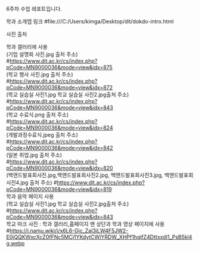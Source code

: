 6주차 수업 레포트입니다.

학과 소개앱 링크
#file:///C:/Users/kimga/Desktop/dit/dokdo-intro.html

사진 출처 

학과 갤러리에 사용 <br>
(기업 설명회 사진.jpg 출처 주소) <br>
#https://www.dit.ac.kr/cs/index.php?pCode=MN9000036&mode=view&idx=875 <br>
(학교 행사 사진.jpg 출처 주소) <br>
#https://www.dit.ac.kr/cs/index.php?pCode=MN9000036&mode=view&idx=872 <br>
(학교 실습실 사진1.jpg  학교 실습실 사진2.jpg출처 주소) <br>
#https://www.dit.ac.kr/cs/index.php?pCode=MN9000036&mode=view&idx=843 <br>
(학교 수료식.png 출처 주소) <br>
#https://www.dit.ac.kr/cs/index.php?pCode=MN9000036&mode=view&idx=824 <br>
(개발과정수료식.jpeg 출처 주소) <br>
#https://www.dit.ac.kr/cs/index.php?pCode=MN9000036&mode=view&idx=842 <br>
(일본 취업.jpg 출처 주소) <br>
#https://www.dit.ac.kr/cs/index.php?pCode=MN9000036&mode=view&idx=820 <br>
(백앤드발표회사진.jpg,백앤드발표회사진2.jpg, 백앤드발표회사진3.jpg, 백앤드발표회사진4.jpg  출처 주소)
#https://www.dit.ac.kr/cs/index.php?pCode=MN9000036&mode=view&idx=819 <br>
학과 음악 페이지 사용 <br>
(학교 실습실 사진1.jpg  학교 실습실 사진2.jpg출처 주소)
#https://www.dit.ac.kr/cs/index.php?pCode=MN9000036&mode=view&idx=843 <br>
학교 마크 사진 : 학과 갤러리,홈페이지 맨 상단과 학과 영상 페이지에 사용 <br>
#https://i.namu.wiki/i/x6L6-Gjc_ZaI3iLW4F5JW2-E0jQQKWxcXcZ0fFNc5MCj1YKdytCWlYRDW_XHPf1hqifZ4DttxxdI1_PsB5kl4g.webp <br>
